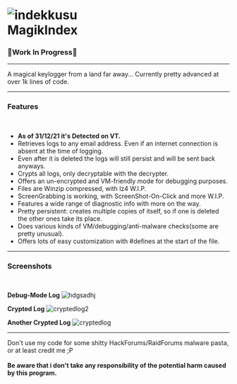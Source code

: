 #  ![indekkusu](https://user-images.githubusercontent.com/43145630/139555514-de439851-d18e-4ef4-832b-0845276687b0.png) </br> MagikIndex


<b><h3>🚧Work In Progress🚧</h3></b>

-----------------------------------------------------

A magical keylogger from a land far away...
Currently pretty advanced at over 1k lines of code.

-----------------------------------------------------------------------

<b> <h3> Features </h3> </b> </br>
<ul>
  <li><b>As of 31/12/21 it's Detected on VT.</b></li>
  <li>Retrieves logs to any email address. Even if an internet connection is absent at the time of logging.</li>
  <li>Even after it is deleted the logs will still persist and will be sent back anyways.</li>
  <li>Crypts all logs, only decryptable with the decrypter.</li>
  <li>Offers an un-encrypted and VM-friendly mode for debugging purposes.</li>
  <li>Files are Winzip compressed, with lz4 W.I.P.</li>
  <li>ScreenGrabbing is working, with ScreenShot-On-Click and more W.I.P.</li>
  <li>Features a wide range of diagnostic info with more on the way.</li>
  <li>Pretty persistent: creates multiple copies of itself, so if one is deleted the other ones take its place.</li>
  <li>Does various kinds of VM/debugging/anti-malware checks(some are pretty unusual).</li>
  <li>Offers lots of easy customization with #defines at the start of the file.</li>
</ul>

-----------------------------------------------------------------------

<b> <h3> Screenshots </h3> </b> </br>

<b>Debug-Mode Log</b>
![hdgsadhj](https://user-images.githubusercontent.com/43145630/147356196-1758d698-1f57-42fe-a63e-cff6ed452539.PNG)


<b>Crypted Log</b>
![cryptedlog2](https://user-images.githubusercontent.com/43145630/139556328-f7c2b3e7-a794-48b9-aaa1-34e245772ef3.PNG)

<b>Another Crypted Log</b>
![cryptedlog](https://user-images.githubusercontent.com/43145630/139556316-5057eff5-a21a-4b85-a1ba-caabfb80b750.PNG)

-------------------------------------------------------------------------

Don't use my code for some shitty HackForums/RaidForums malware pasta, or at least credit me ;P</br></br>
<b>Be aware that i don't take any responsibility of the potential harm caused by this program.</b>
